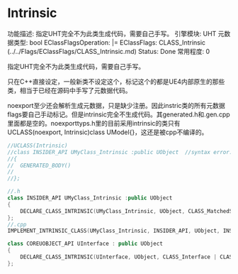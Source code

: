 # Intrinsic

功能描述: 指定UHT完全不为此类生成代码，需要自己手写。
引擎模块: UHT
元数据类型: bool
EClassFlagsOperation: |=
EClassFlags: CLASS_Intrinsic (../../Flags/EClassFlags/CLASS_Intrinsic.md)
Status: Done
常用程度: 0

指定UHT完全不为此类生成代码，需要自己手写。

只在C++直接设定，一般新类不设定这个，标记这个的都是UE4内部原生的那些类，相当于已经在源码中手写了元数据代码。

noexport至少还会解析生成元数据，只是缺少注册。因此instric类的所有元数据flags要自己手动标记。但是intrinsic完全不生成代码。其generated.h和.gen.cpp里面都是空的。noexporttyps.h里的目前采用intrinsic的类只有UCLASS(noexport, Intrinsic)class UModel{}，这还是被cpp不编译的。

```cpp
//UCLASS(Intrinsic)
//class INSIDER_API UMyClass_Intrinsic :public UObject	//syntax error: missing ';' before '<class-head>'
//{
//	GENERATED_BODY()
//
//};

//.h
class INSIDER_API UMyClass_Intrinsic :public UObject
{
	DECLARE_CLASS_INTRINSIC(UMyClass_Intrinsic, UObject, CLASS_MatchedSerializers, TEXT("/Script/Insider"))
};
//.cpp
IMPLEMENT_INTRINSIC_CLASS(UMyClass_Intrinsic, INSIDER_API, UObject, INSIDER_API, "/Script/Insider", {})

class COREUOBJECT_API UInterface : public UObject
{
	DECLARE_CLASS_INTRINSIC(UInterface, UObject, CLASS_Interface | CLASS_Abstract, TEXT("/Script/CoreUObject"))
};
```